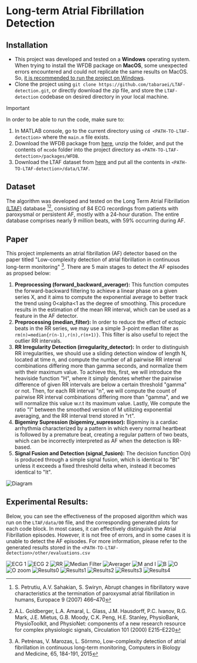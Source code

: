 # Long-term Atrial Fibrillation Detection

## Installation
- This project was developed and tested on a __Windows__ operating system. When trying to install the WFDB package on __MacOS__, some unexpected errors encountered and could not replicate the same results on MacOS. So, <ins>it is recommended to run the project on Windows</ins>.
- Clone the project using `git clone https://github.com/tabaraei/LTAF-detection.git`, or directly download the zip file, and store the `LTAF-detection` codebase on desired directory in your local machine.
> [!IMPORTANT]
> In order to be able to run the code, make sure to:
> 1. In MATLAB console, go to the current directory using `cd <PATH-TO-LTAF-detection>` where the `main.m` file exists.
> 2. Download the WFDB package from [here](https://physionet.org/physiotools/matlab/wfdb-app-matlab/wfdb-app-toolbox-0-10-0.zip), unzip the folder, and put the contents of `mcode` folder into the project directory as `<PATH-TO-LTAF-detection>/packages/WFDB`.
> 3. Download the LTAF dataset from [here](https://physionet.org/static/published-projects/ltafdb/long-term-af-database-1.0.0.zip) and put all the contents in `<PATH-TO-LTAF-detection>/data/LTAF`.

## Dataset
The algorithm was developed and tested on the Long Term Atrial Fibrillation [(LTAF)](https://physionet.org/content/ltafdb/1.0.0) database [^2][^3], consisting of 84 ECG recordings from patients with paroxysmal or persistent AF, mostly with a 24-hour duration. The entire database comprises nearly 9 million beats, with 59% occurring during AF.

## Paper
This project implements an atrial fibrillation (AF) detector based on the paper titled "Low-complexity detection of atrial fibrillation in continuous long-term monitoring" [^1]. There are 5 main stages to detect the AF episodes as propsed below:
1. __Preprocessing (forward_backward_averager):__ This function computes the forward-backward filtering to achieve a linear phase on a given series X, and it aims to compute the exponential average to better track the trend using 0<alpha<1 as the degree of smoothing. This procedure results in the estimation of the mean RR interval, which can be used as a feature in the AF detector.
2. __Preprocessing (median_filter):__ In order to reduce the effect of ectopic beats in the RR series, we may use a simple 3-point median filter as `rm(n)=median{r(n-1),r(n),r(n+1)}`. This filter is also useful to reject the outlier RR intervals.
3. __RR Irregularity Detection (irregularity_detector):__ In order to distinguish RR irregularities, we should use a sliding detection window of length N, located at time n, and compute the number of all pairwise RR interval combinations differing more than gamma seconds, and normalize them with their maximum value. To achieve this, first, we will introduce the heaviside function "H", where it simply denotes whether the pairwise difference of given RR intervals are below a certain threshold "gamma" or not. Then, for each RR interval "n", we will compute the count of pairwise RR interval combinations differing more than "gamma", and we will normalize this value w.r.t its maximum value. Lastly, We compute the ratio "I" between the smoothed version of M utilizing exponential averaging, and the RR interval trend stored in "rt".
4. __Bigeminy Supression (bigeminy_supressor):__ Bigeminy is a cardiac arrhythmia characterized by a pattern in which  every normal heartbeat is followed by a premature beat, creating a regular pattern of two beats, which can be incorrectly interpreted as AF when the detection is RR-based.
5. __Signal Fusion and Detection (signal_fusion):__ The decision function O(n) is produced through a simple signal fusion, which is identical to "Bt" unless it exceeds a fixed threshold delta when, instead it becomes identical to "It".

![Diagram](https://github.com/tabaraei/LTAF-detection/blob/master/plots/block-diagram.png)

## Experimental Results:
Below, you can see the effectiveness of the proposed algorithm which was run on the `LTAF/data/00` file, and the corresponding generated plots for each code block. In most cases, it can effectively distinguish the Atrial Fibrillation episodes. However, it is not free of errors, and in some cases it is unable to detect the AF episodes. For more information, please refer to the generated results stored in the `<PATH-TO-LTAF-detection>/other/evaluations.csv`

![ECG 1](https://github.com/tabaraei/LTAF-detection/blob/master/plots/ecg1.png)
![ECG 2](https://github.com/tabaraei/LTAF-detection/blob/master/plots/ecg2.png)
![RR](https://github.com/tabaraei/LTAF-detection/blob/master/plots/rr.png)
![Median Filter](https://github.com/tabaraei/LTAF-detection/blob/master/plots/medianfilter.png)
![Averager](https://github.com/tabaraei/LTAF-detection/blob/master/plots/averager.png)
![M and I](https://github.com/tabaraei/LTAF-detection/blob/master/plots/M(n)%20%26%20I(n).png)
![B](https://github.com/tabaraei/LTAF-detection/blob/master/plots/B(n).png)
![O](https://github.com/tabaraei/LTAF-detection/blob/master/plots/O(n).png)
![O zoom](https://github.com/tabaraei/LTAF-detection/blob/master/plots/O(n)%20zoom.png)
![Results0](https://github.com/tabaraei/LTAF-detection/blob/master/plots/results0.png)
![Results1](https://github.com/tabaraei/LTAF-detection/blob/master/plots/results1.png)
![Results2](https://github.com/tabaraei/LTAF-detection/blob/master/plots/results2.png)
![Results3](https://github.com/tabaraei/LTAF-detection/blob/master/plots/results3.png)
![Results4](https://github.com/tabaraei/LTAF-detection/blob/master/plots/results4.png)

[^1]: A. Petrėnas, V. Marozas, L. Sörnmo, Low-complexity detection of atrial fibrillation in continuous long-term monitoring, Computers in Biology and Medicine, 65, 184-191, 2015
[^2]: S. Petrutiu, A.V. Sahakian, S. Swiryn, Abrupt changes in fibrillatory wave characteristics at the termination of paroxysmal atrial fibrillation in humans, Europace 9 (2007) 466–470
[^3]: A.L. Goldberger, L.A. Amaral, L. Glass, J.M. Hausdorff, P.C. Ivanov, R.G. Mark, J.E. Mietus, G.B. Moody, C.K. Peng, H.E. Stanley, PhysioBank, PhysioToolkit, and PhysioNet: components of a new research resource for complex physiologic signals, Circulation 101 (2000) E215–E220
